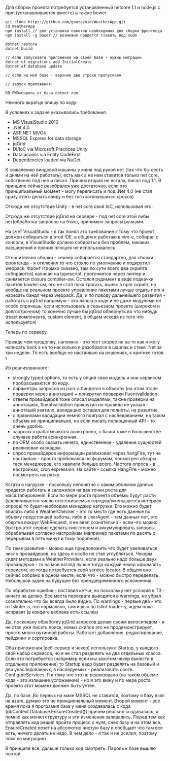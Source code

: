 Для сборки проекта потребуется установленный netcore 1.1 и node.js с npm (устанавливаются вместе) а также bower

```
git clone https://github.com/gonzazoid/WeatherApp.git
cd WeatherApp
npm install // для установки пакетов необходимых для сборки фронтенда
npm install -g bower // возможно придется ставить под sudo

dotnet restore
dotnet build

// если запускаете приложение на своей базе - нужны миграции
dotnet ef migrations add InitialCreate
dotnet ef database update

// если на мой базе - верхние две строки пропускаем

// запуск приложения:

DB_PWD=пароль_от_базы dotnet run
```

Немного вкратце опишу по коду:

В условиях к задаче указывались требования:

* MS VisualStudio 2010
* .Net 4.0
* ASP.NET MVC4
* MSSQL Express for data storage
* jqGrid
* DI/IoC via Microsoft.Practices.Unity
* Data access via Entity CodeFirst
* Dependencies loaded via NuGet

К сожалению виндовой машины у меня под рукой нет (так что бы сесть и днями на ней работать), есть мак а на нем ставится только net core, собственно под нее и писал. Причем вторая не встала, писал под 1.1. В принципе сейчас разобрался уже достаточно, если это принципиальный момент - могу переписать и под .Net 4.0 (не стал сразу этого делать ввиду и без того затянувшихся сроков)

Отсюда же отсутствие Unity - в net core свой IoC, использовал его.

Отсюда же отсутствие jqGrid на сервере - под net core этой либы нет(обработка запросов на бэке), принимаю запросы ручками.

На счет VisualStudio - я так понял это требование к тому что проект должен собираться в этой IDE. в общем я работаю в vim-е, собирал с консоли, в VisualStudio должно собираться без проблем, никаких расширений и прочих плюшек не использовалось.

Относительно сборки - сервер собирается стандартно, для сборки фронтенда - я отключил то что стояло по умолчанию и подкрутил webpack. Фронт (громко сказано, там по сути всего два скрипта собираются) написан на typescript, прогоняется через линтер и сжимается closure compiler-ом. Остался рудимент в виде подкачки пакетов bowler-ом, его не стал пока трогать, вынес в npm скрипт, но вообще на реальном  проекте управление пакетами лучше отдать npm и нарезать бандл через webpack. Да, и по поводу дальнейшего развития - работать с jqGrid напрямую - это лапша в коде и ее даже модулями не особо спрячешь, если использовать в серьезном проекте (широком и долгострочном) то конечно лучше бы jqGrid обвернуть во что нибудь (react компонента, custom element, в общем исходя из того что используется)

Теперь по серверу.

Прежде чем продолжу, напомню - это тест скорее не на то как я могу написать back а на то насколько я разобрался в шарпах и стеке .Net за три недели. То есть вообще не настаиваю на решениях, к критике готов )

Из реализованного:
* strongly typed options, то есть у опций своя модель и они сервисом пробрасываются по коду.
* параметры запросов из json-а биндятся в объекты (на этом этапе проверки через аннотации) + прикрутил проверки fluentvalidation
* ответы провайдеров тоже описал моделями, также проверки на аннотациях, fluentvalidation прикрутил но правила не указал - аннотаций хватило, валидацию оставил для полноты, на развитие.
* с правилами валидации немного поиграл с наследованием, на таком объеме не принципиально, но если писать полноценный API - то очень удобно.
* запросы отрабатываются асинхронно, с базой тоже в большинстве случаев работа асинхронная.
* по ORM особо сказать нечего, единственное - удаление сущностей реализовал каскадом.
* опрос провайдеров информации реализовал через hangFire, тут не настаиваю - просто пробежался по форумам, посмотрел обзоры таск менеджеров, его хвалили больше всего. Частота опроса - в настройках, cron expression. На сайте - ссылка HangFire - можно посмотреть нагрузку.

Кстати о нагрузке - поскольку непонятно с каким объемом данных придется работать я заложился на две точки роста для масштабирования. Если по мере роста проекта объемы будут расти (увеличивается число отслеживаемых городов/уменьшается интервал опроса) то будет необходим менеджер нагрузки. Его можно будет впилить либо в WeatherChecker - это то место где есть данные по объему предстоящей работы, либо в UserAgent - там данных нет, это обертка вокруг WebRequest, я ее ввел сознательно - если что можно быстро этот сервис сделать синглтоном и аккумулировать запросы, обрабатывая согласно настройкам (например пакетами по десять с перерывом в пять минут и тому подобное).

По теме развития - можно еще предположить что будет увеливаться число провайдеров, но здесь я особо не стал углубляться. Чекеры сидят методами в WeatherProviders, если реально надо больше двух провайдеров - то на мой взгляд лучше тогда каждый чекер оформлять сервисом, но тогда потребуется свой service locator. В общем оно сейчас собрано в одном месте, если что - можно быстро переделать. Небольшой задел на будущее без преждевременного усложнения.

По обработке ошибок - поставил кетчи, но поскольку нет условий в ТЗ - ничего не делаю. Все места перехвата выводятся в warnings, не убрал сознательно что бы всегда было видно. По warnings - первые два - это от tslinter-а, это нормально, там ишью по tslint-loader-у, ждем пока исправят (в конфиге вебпака есть ссылка)

Да, поскольку обработку jqGrid запросов делаю своим велосипедом - я не стал уже писать поиск, новых скилов это не продемонстрирует, просто много рутинной работы. Работает добавление, редактирование, пейджинг и сортировка.

Оба приложения (веб-сервер и чекер) используют Startup, у каждого свой набор сервисов, но я не стал разделять на два отдельных класса. Если это потребуется (например если мы захотим чекер вынести в отдельное приложение) то Startup надо будет разделять на базовый и два унаследованных, в наследуемых - реализовать соотв. ConfigureServices. Я к тому что это не реализовано (на таком объеме кода - это излишнее усложнение) - но я это вижу и по мере роста проекта этот момент должен быть учтен.

Да, по базе. Во первых на маке MSSQL не ставится, поэтому я базу взял на azure, думаю это не принципиальный момент. Второй момент - все время пока я програмил база у меня создавалась с кода (dbContext.Database.EnsureCreated()) причем реально создавалась, я помню как менял структуру и эти изменения заливались. Перед тем как отправлять код решил пройти процесс с нуля, снес базу и на этом все, EnsureCreated лезет на абсолютно чистую базу и сообщает что там все есть, ничего делать не надо. В чем дело - я так и не осилил, поэтому пока на миграциях.

В принципе все, дальше только код смотреть. Пароль к базе вышлю почтой.
